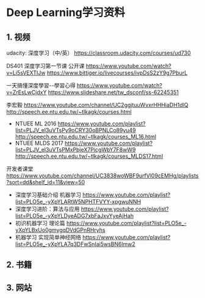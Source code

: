 # Deep Learning学习资料



## 1. 视频

udacity: 深度学习（中/英）
<https://classroom.udacity.com/courses/ud730>

DS401 深度学习第一节课 公开课
<https://www.youtube.com/watch?v=Li5sVEXTIJw>
<https://www.bittiger.io/livecourses/ivpDsS2zY9g7PburL>


一天搞懂深度學習--學習心得
<https://www.youtube.com/watch?v=ZrEsLwCjdxY>
<https://www.slideshare.net/tw_dsconf/ss-62245351>

李宏毅
<https://www.youtube.com/channel/UC2ggjtuuWvxrHHHiaDH1dlQ>
<http://speech.ee.ntu.edu.tw/~tlkagk/courses.html>
* NTUEE ML 2016
<https://www.youtube.com/playlist?list=PLJV_el3uVTsPy9oCRY30oBPNLCo89yu49>
<http://speech.ee.ntu.edu.tw/~tlkagk/courses_ML16.html>
* NTUEE MLDS 2017
<https://www.youtube.com/playlist?list=PLJV_el3uVTsPMxPbjeX7PicgWbY7F8wW9>
<http://speech.ee.ntu.edu.tw/~tlkagk/courses_MLDS17.html>


开发者课堂
https://www.youtube.com/channel/UC3838woWBF9urfVl09cEMHg/playlists?sort=dd&shelf_id=11&view=50

* 深度学习基础介绍 机器学习
<https://www.youtube.com/playlist?list=PLO5e_-yXpYLARtW5NPHTFVYY-xpgwuNNH>
* 深度学习进阶：算法与应用
<https://www.youtube.com/playlist?list=PLO5e_-yXpYLDyeADG7xbFaJxvYyeAjHah>
* 初识机器学习 理论篇
<https://www.youtube.com/playlist?list=PLO5e_-yXpYLBxUo0gmygqDVdGPnRHryhs>
* 机器学习 实现简单神经网络
<https://www.youtube.com/playlist?list=PLO5e_-yXpYLA7q3DFwSnIai5wsBN6lmw2>

## 2. 书籍




## 3. 网站




